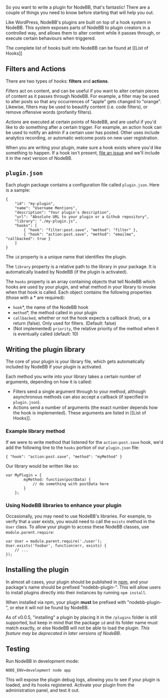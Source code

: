 So you want to write a plugin for NodeBB, that's fantastic! There are a couple of things you need to know before starting that will help you out.

Like WordPress, NodeBB's plugins are built on top of a hook system in NodeBB. This system exposes parts of NodeBB to plugin creators in a controlled way, and allows them to alter content while it passes through, or execute certain behaviours when triggered.

The complete list of hooks built into NodeBB can be found at [[List of Hooks]]

## Filters and Actions

There are two types of hooks: **filters** and **actions**.

*Filters* act on content, and can be useful if you want to alter certain pieces of content as it passes through NodeBB. For example, a filter may be used to alter posts so that any occurrences of "apple" gets changed to "orange". Likewise, filters may be used to beautify content (i.e. code filters), or remove offensive words (profanity filters).

*Actions* are executed at certain points of NodeBB, and are useful if you'd like to *do* something after a certain trigger. For example, an action hook can be used to notify an admin if a certain user has posted. Other uses include analytics recording, or automatic welcome posts on new user registration.

When you are writing your plugin, make sure a hook exists where you'd like something to happen. If a hook isn't present, [file an issue](https://github.com/designcreateplay/NodeBB/issues) and we'll include it in the next version of NodeBB.

## `plugin.json`

Each plugin package contains a configuration file called `plugin.json`. Here is a sample:

    {
        "id": "my-plugin",
        "name": "Username Mentions",
        "description": "Your plugin's description",
        "url": "Absolute URL to your plugin or a Github repository",
        "library": "./my-plugin.js",
        "hooks": [
            { "hook": "filter:post.save", "method": "filter" },
            { "hook": "action:post.save", "method": "emailme", "callbacked": true }
        ]
    }

The `id` property is a unique name that identifies the plugin.

The `library` property is a relative path to the library in your package. It is automatically loaded by NodeBB (if the plugin is activated).

The `hooks` property is an array containing objects that tell NodeBB which hooks are used by your plugin, and what method in your library to invoke when that hook is called. Each object contains the following properties (those with a * are required):

* `hook`*, the name of the NodeBB hook
* `method`*, the method called in your plugin
* `callbacked`, whether or not the hook expects a callback (true), or a return (false). Only used for filters. (Default: false)
* (Not implemented) `priority`, the relative priority of the method when it is eventually called (default: 10)

## Writing the plugin library

The core of your plugin is your library file, which gets automatically included by NodeBB if your plugin is activated.

Each method you write into your library takes a certain number of arguments, depending on how it is called:

* Filters send a single argument through to your method, although asynchronous methods can also accept a callback (if specified in `plugin.json`).
* Actions send a number of arguments (the exact number depends how the hook is implemented). These arguments are listed in [[List of Hooks]].

### Example library method

If we were to write method that listened for the `action:post.save` hook, we'd add the following line to the `hooks` portion of our `plugin.json` file:

    { "hook": "action:post.save", "method": "myMethod" }

Our library would be written like so:

    var MyPlugin = {
            myMethod: function(postData) {
                // do something with postData here
            }
        };

### Using NodeBB libraries to enhance your plugin

Occasionally, you may need to use NodeBB's libraries. For example, to verify that a user exists, you would need to call the `exists` method in the `User` class. To allow your plugin to access these NodeBB classes, use `module.parent.require`:

    var User = module.parent.require('./user');
    User.exists('foobar', function(err, exists) {
        // ...
    });

## Installing the plugin

In almost all cases, your plugin should be published in [npm](https://npmjs.org/), and your package's name should be prefixed "nodebb-plugin-". This will allow users to install plugins directly into their instances by running `npm install`.

When installed via npm, your plugin **must** be prefixed with "nodebb-plugin-", or else it will not be found by NodeBB.

As of v0.0.5, "installing" a plugin by placing it in the `/plugins` folder is still supported, but keep in mind that the package `id` and its folder name must match exactly, or else NodeBB will not be able to load the plugin. *This feature may be deprecated in later versions of NodeBB*.

## Testing

Run NodeBB in development mode:

    NODE_ENV=development node app

This will expose the plugin debug logs, allowing you to see if your plugin is loaded, and its hooks registered. Activate your plugin from the administration panel, and test it out.